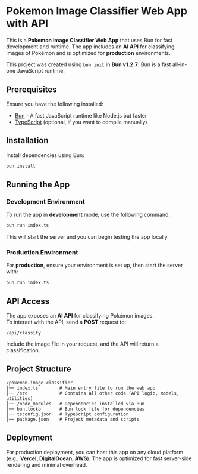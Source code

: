 # Pokemon Image Classifier Web App with API

This is a **Pokemon Image Classifier Web App** that uses Bun for fast development and runtime. The app includes an **AI API** for classifying images of Pokémon and is optimized for **production** environments.

This project was created using `bun init` in **Bun v1.2.7**. Bun is a fast all-in-one JavaScript runtime.

## Prerequisites

Ensure you have the following installed:

- [Bun](https://bun.sh/) - A fast JavaScript runtime like Node.js but faster
- [TypeScript](https://www.typescriptlang.org/) (optional, if you want to compile manually)

## Installation

Install dependencies using Bun:

```sh
bun install
```

## Running the App

### Development Environment

To run the app in **development** mode, use the following command:

```sh
bun run index.ts
```

This will start the server and you can begin testing the app locally.

### Production Environment

For **production**, ensure your environment is set up, then start the server with:

```sh
bun run index.ts
```

## API Access

The app exposes an **AI API** for classifying Pokémon images.  
To interact with the API, send a **POST** request to:

```
/api/classify
```

Include the image file in your request, and the API will return a classification.

## Project Structure

```
/pokemon-image-classifier
│── index.ts        # Main entry file to run the web app
│── /src            # Contains all other code (API logic, models, utilities)
│── /node_modules   # Dependencies installed via Bun
│── bun.lockb       # Bun lock file for dependencies
│── tsconfig.json   # TypeScript configuration
│── package.json    # Project metadata and scripts
```

## Deployment

For production deployment, you can host this app on any cloud platform (e.g., **Vercel, DigitalOcean, AWS**). The app is optimized for fast server-side rendering and minimal overhead.
